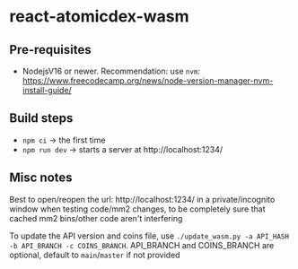 # react-atomicdex-wasm

## Pre-requisites

- NodejsV16 or newer. Recommendation: use `nvm`: https://www.freecodecamp.org/news/node-version-manager-nvm-install-guide/

## Build steps

- `npm ci` -> the first time
- `npm run dev` -> starts a server at http://localhost:1234/

## Misc notes

Best to open/reopen the url: http://localhost:1234/ in a private/incognito window when testing code/mm2 changes, to be completely sure that cached mm2 bins/other code aren't interfering

To update the API version and coins file, use `./update_wasm.py -a API_HASH -b API_BRANCH -c COINS_BRANCH`. API_BRANCH and COINS_BRANCH are optional, default to `main`/`master` if not provided
